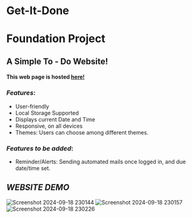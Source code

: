 # Get-It-Done
# Foundation Project

## A Simple To - Do Website!

#### This web page is hosted [here!](https://arunmeena-mca.github.io/Get-It-Done/)

### *Features*:

* User-friendly
* Local Storage Supported
* Displays current Date and Time
* Responsive, on all devices
* Themes: Users can choose among different themes.

### *Features to be added*:

* Reminder/Alerts: Sending automated mails once logged in, and due date/time set.

## *WEBSITE DEMO*

![Screenshot 2024-09-18 230144](https://github.com/user-attachments/assets/28b43d20-7f98-4291-aa3a-1c6ba07b462c)
![Screenshot 2024-09-18 230157](https://github.com/user-attachments/assets/90c77e03-b111-4f46-8bed-9a5e1c7c1cd2)
![Screenshot 2024-09-18 230226](https://github.com/user-attachments/assets/634765a1-c4c2-471a-98ad-f685e6bf7885)
